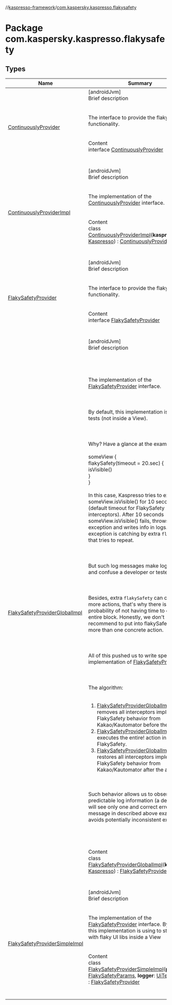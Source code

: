 //[kaspresso-framework](../index.md)/[com.kaspersky.kaspresso.flakysafety](index.md)



# Package com.kaspersky.kaspresso.flakysafety  


## Types  
  
|  Name|  Summary| 
|---|---|
| [ContinuouslyProvider](-continuously-provider/index.md)| [androidJvm]  <br>Brief description  <br><br><br>The interface to provide the flaky safety functionality.<br><br>  <br>Content  <br>interface [ContinuouslyProvider](-continuously-provider/index.md)  <br><br><br>
| [ContinuouslyProviderImpl](-continuously-provider-impl/index.md)| [androidJvm]  <br>Brief description  <br><br><br>The implementation of the [ContinuouslyProvider](-continuously-provider/index.md) interface.<br><br>  <br>Content  <br>class [ContinuouslyProviderImpl](-continuously-provider-impl/index.md)(**kaspresso**: [Kaspresso](../com.kaspersky.kaspresso.kaspresso/-kaspresso/index.md)) : [ContinuouslyProvider](-continuously-provider/index.md)  <br><br><br>
| [FlakySafetyProvider](-flaky-safety-provider/index.md)| [androidJvm]  <br>Brief description  <br><br><br>The interface to provide the flaky safety functionality.<br><br>  <br>Content  <br>interface [FlakySafetyProvider](-flaky-safety-provider/index.md)  <br><br><br>
| [FlakySafetyProviderGlobalImpl](-flaky-safety-provider-global-impl/index.md)| [androidJvm]  <br>Brief description  <br><br><br><br><br>The implementation of the [FlakySafetyProvider](-flaky-safety-provider/index.md) interface.<br><br><br><br>By default, this implementation is using in tests (not inside a View).<br><br><br><br>Why? Have a glance at the example:<br><br>someView {  <br>    flakySafety(timeout = 20.sec) {  <br>        isVisible()  <br>    }  <br>}<br><br>In this case, Kaspresso tries to execute someView.isVisible() for 10 seconds (default timeout for FlakySafety interceptors). After 10 seconds someView.isVisible() fails, throws an exception and writes info in logs. This exception is catching by extra ``flakySafety`` that tries to repeat.<br><br><br><br>But such log messages make logs dirty and confuse a developer or tester.<br><br><br><br>Besides, extra ``flakySafety`` can contain more actions, that's why there is probability of not having time to execute entire block. Honestly, we don't recommend to put into flakySafety block more than one concrete action.<br><br><br><br>All of this pushed us to write special implementation of [FlakySafetyProvider](-flaky-safety-provider/index.md).<br><br><br><br>The algorithm:<br><br><ol><li>[FlakySafetyProviderGlobalImpl](-flaky-safety-provider-global-impl/index.md) removes all interceptors implementing FlakySafety behavior from Kakao/Kautomator before the action.</li><li>[FlakySafetyProviderGlobalImpl](-flaky-safety-provider-global-impl/index.md) executes the entire! action inside own FlakySafety.</li><li>[FlakySafetyProviderGlobalImpl](-flaky-safety-provider-global-impl/index.md) restores all interceptors implementing FlakySafety behavior from Kakao/Kautomator after the action.</li></ol><br><br>Such behavior allows us to observe more predictable log information (a developer will see only one and correct error message in described above example) and avoids potentially inconsistent execution.<br><br><br><br>  <br>Content  <br>class [FlakySafetyProviderGlobalImpl](-flaky-safety-provider-global-impl/index.md)(**kaspresso**: [Kaspresso](../com.kaspersky.kaspresso.kaspresso/-kaspresso/index.md)) : [FlakySafetyProvider](-flaky-safety-provider/index.md)  <br><br><br>
| [FlakySafetyProviderSimpleImpl](-flaky-safety-provider-simple-impl/index.md)| [androidJvm]  <br>Brief description  <br><br><br>The implementation of the [FlakySafetyProvider](-flaky-safety-provider/index.md) interface. By default, this implementation is using to struggle with flaky UI libs inside a View<br><br>  <br>Content  <br>class [FlakySafetyProviderSimpleImpl](-flaky-safety-provider-simple-impl/index.md)(**params**: [FlakySafetyParams](../com.kaspersky.kaspresso.params/-flaky-safety-params/index.md), **logger**: [UiTestLogger](../com.kaspersky.kaspresso.logger/-ui-test-logger/index.md)) : [FlakySafetyProvider](-flaky-safety-provider/index.md)  <br><br><br>

